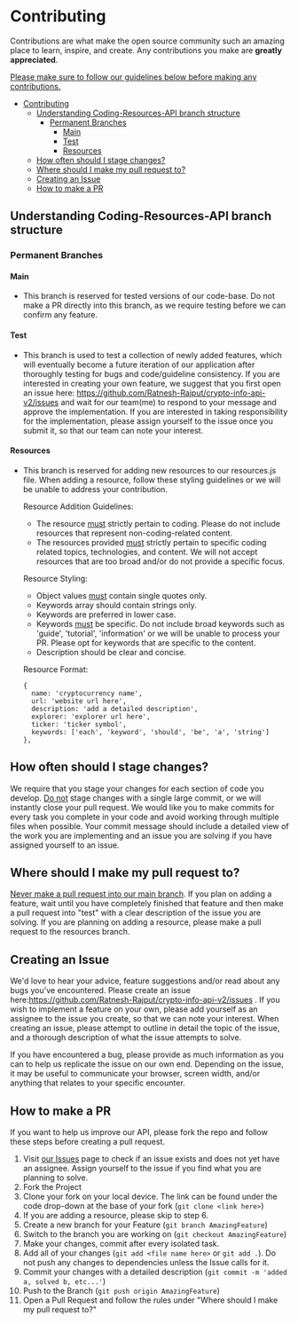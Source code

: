 <!-- CONTRIBUTING -->

# Contributing

Contributions are what make the open source community such an amazing place to learn, inspire, and create. Any contributions you make are **greatly appreciated**. 

<ins>Please make sure to follow our guidelines below before making any contributions.</ins>

- [Contributing](#contributing)
  - [Understanding Coding-Resources-API branch structure](#understanding-coding-resources-api-branch-structure)
    - [Permanent Branches](#permanent-branches)
      - [Main](#main)
      - [Test](#test)
      - [Resources](#resources)
  - [How often should I stage changes?](#how-often-should-i-stage-changes)
  - [Where should I make my pull request to?](#where-should-i-make-my-pull-request-to)
  - [Creating an Issue](#creating-an-issue)
  - [How to make a PR](#how-to-make-a-pr)

## Understanding Coding-Resources-API branch structure
### Permanent Branches
#### Main
- This branch is reserved for tested versions of our code-base. Do not make a PR directly into this branch, as we require testing before we can confirm any feature.



#### Test
- This branch is used to test a collection of newly added features, which will eventually become a future iteration of our application after thoroughly testing for bugs and code/guideline consistency. If you are interested in creating your own feature, we suggest that you first open an issue here: https://github.com/Ratnesh-Rajput/crypto-info-api-v2/issues and wait for our team(me) to respond to your message and approve the implementation. If you are interested in taking responsibility for the implementation, please assign yourself to the issue once you submit it, so that our team can note your interest.



#### Resources
- This branch is reserved for adding new resources to our resources.js file. When adding a resource, follow these styling guidelines or we will be unable to address your contribution. 

  Resource Addition Guidelines:

  - The resource <ins>must</ins> strictly pertain to coding. Please do not include resources that represent non-coding-related content.
  - The resources provided <ins>must</ins> strictly pertain to specific coding related topics, technologies, and content. We will not accept resources that are too broad and/or do not provide a specific focus.

  Resource Styling:

  - Object values <ins>must</ins> contain single quotes only.
  - Keywords array should contain strings only.
  - Keywords are preferred in lower case.
  - Keywords <ins>must</ins> be specific. Do not include broad keywords such as 'guide', 'tutorial', 'information' or we will be unable to process your PR. Please opt for keywords that are specific to the content.
  - Description should be clear and concise.

  Resource Format:

  ```
  {
    name: 'cryptocurrency name',
    url: 'website url here',
    description: 'add a detailed description',
    explorer: 'explorer url here',
    ticker: 'ticker symbol',
    keywords: ['each', 'keyword', 'should', 'be', 'a', 'string']
  },

  ```
  
  
  
## How often should I stage changes?

We require that you stage your changes for each section of code you develop. <ins>Do not</ins> stage changes with a single large commit, or we will instantly close your pull request. We would like you to make commits for every task you complete in your code and avoid working through multiple files when possible. Your commit message should include a detailed view of the work you are implementing and an issue you are solving if you have assigned yourself to an issue.



## Where should I make my pull request to?

<ins>Never make a pull request into our main branch</ins>. If you plan on adding a feature, wait until you have completely finished that feature and then make a pull request into "test" with a clear description of the issue you are solving. If you are planning on adding a resource, please make a pull request to the resources branch.



## Creating an Issue

We'd love to hear your advice, feature suggestions and/or read about any bugs you've encountered. Please create an issue here:https://github.com/Ratnesh-Rajput/crypto-info-api-v2/issues . If you wish to implement a feature on your own, please add yourself as an assignee to the issue you create, so that we can note your interest. When creating an issue, please attempt to outline in detail the topic of the issue, and a thorough description of what the issue attempts to solve. 

If you have encountered a bug, please provide as much information as you can to help us replicate the issue on our own end. Depending on the issue, it may be useful to communicate your browser, screen width, and/or anything that relates to your specific encounter.



## How to make a PR

If you want to help us improve our API, please fork the repo and follow these steps before creating a pull request.

1. Visit [our Issues](https://github.com/Ratnesh-Rajput/crypto-info-api-v2/issues) page to check if an issue exists and does not yet have an assignee. Assign yourself to the issue if you find what you are planning to solve.
2. Fork the Project
3. Clone your fork on your local device. The link can be found under the code drop-down at the base of your fork (`git clone <link here>`)
4. If you are adding a resource, please skip to step 6.
5. Create a new branch for your Feature (`git branch AmazingFeature`)
6. Switch to the branch you are working on (`git checkout AmazingFeature`)
7. Make your changes, commit after every isolated task.
8. Add all of your changes (`git add <file name here>` or `git add .`). Do not push any changes to dependencies unless the Issue calls for it.
9. Commit your changes with a detailed description (`git commit -m 'added a, solved b, etc...'`)
10. Push to the Branch (`git push origin AmazingFeature`)
11. Open a Pull Request and follow the rules under "Where should I make my pull request to?"
